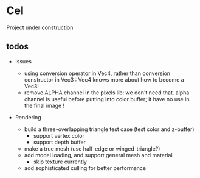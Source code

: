 # Cel
Project under construction

## todos

- Issues
  - using conversion operator in Vec4, rather than conversion constructor in
    Vec3 : Vec4 knows more about how to become a Vec3!
  - remove ALPHA channel in the pixels lib: we don't need that. alpha channel
    is useful before putting into color buffer; it have no use in the final
    image !

- Rendering
  - build a three-overlapping triangle test case (test color and z-buffer)
    - support vertex color
    - support depth buffer
  - make a true mesh (use half-edge or winged-triangle?)
  - add model loading, and support general mesh and material
    - skip texture currently
  - add sophisticated culling for better performance
